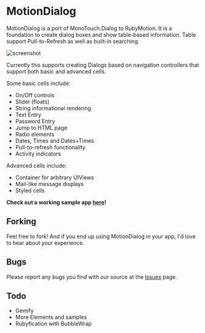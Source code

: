 MotionDialog
================

MotionDialog is a port of MonoTouch.Dialog to RubyMotion.
It is a foundation to create dialog boxes and show
table-based information. Table support Pull-to-Refresh
as well as built-in searching.

![screenshot](http://www.berbenni.com/images/md.png "Sample") 

Currently this supports creating Dialogs based on navigation controllers 
that support both basic and advanced cells.

Some basic cells include:

  * On/Off controls
  * Slider (floats)
  * String informational rendering
  * Text Entry
  * Password Entry
  * Jump to HTML page
  * Radio elements
  * Dates, Times and Dates+Times
  * Pull-to-refresh functionality
  * Activity indicators

Advanced cells include:
  * Container for arbitrary UIViews
  * Mail-like message displays
  * Styled cells

**Check out a working sample app [here][Sample]!**

[Sample]: https://github.com/aberbenni/MotionDialog/tree/master/Sample

Forking
-------
Feel free to fork! And if you end up using MotionDialog in your app, I'd love to hear about your experience.

Bugs
----

Please report any bugs you find with our source at the
[Issues](https://github.com/aberbenni/MotionDialog/issues) page.

Todo
----
- Gemify
- More Elements and samples
- Rubyfication with BubbleWrap
